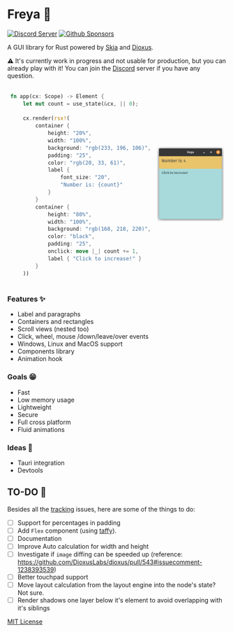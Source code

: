# Freya :crab:

[![Discord Server](https://img.shields.io/discord/1015005816094478347?logo=discord&style=social)](https://discord.gg/sYejxCdewG)
[![Github Sponsors](https://img.shields.io/github/sponsors/marc2332?style=social)](https://github.com/sponsors/marc2332)

A GUI library for Rust powered by [Skia](https://skia.org/) and [Dioxus](https://dioxuslabs.com). 

⚠️ It's currently work in progress and not usable for production, but you can already play with it! You can join the [Discord](https://discord.gg/sYejxCdewG) server if you have any question. 

<table>
<tr>
<td style="border:hidden;">

```rust
fn app(cx: Scope) -> Element {
    let mut count = use_state(&cx, || 0);

    cx.render(rsx!(
        container {
            height: "20%",
            width: "100%",
            background: "rgb(233, 196, 106)",
            padding: "25",
            color: "rgb(20, 33, 61)",
            label { 
                font_size: "20", 
                "Number is: {count}"
            }
        }
        container {
            height: "80%",
            width: "100%",
            background: "rgb(168, 218, 220)",
            color: "black",
            padding: "25",
            onclick: move |_| count += 1,
            label { "Click to increase!" }
        }
    ))
```
</td>
<td style="border:hidden;">

![Freya](./demo.png)

</td>
</table>


### Features ✨
- Label and paragraphs
- Containers and rectangles
- Scroll views (nested too)
- Click, wheel, mouse /down/leave/over events
- Windows, Linux and MacOS support
- Components library
- Animation hook

### Goals 😁
- Fast
- Low memory usage
- Lightweight
- Secure
- Full cross platform
- Fluid animations

### Ideas 💭
- Tauri integration
- Devtools

## TO-DO 🚧
Besides all the [tracking](https://github.com/marc2332/freya/issues?q=is%3Aopen+is%3Aissue+label%3Atracking) issues, here are some of the things to do:
- [ ] Support for percentages in padding
- [ ] Add `Flex` component (using [taffy](https://github.com/dioxusLabs/taffy)).
- [ ] Documentation
- [ ] Improve Auto calculation for width and height
- [ ] Investigate if `image` diffing can be speeded up (reference: https://github.com/DioxusLabs/dioxus/pull/543#issuecomment-1238393539)
- [ ] Better touchpad support
- [ ] Move layout calculation from the layout engine into the node's state? Not sure.
- [ ] Render shadows one layer below it's element to avoid overlapping with it's siblings

[MIT License](./LICENSE.md)
